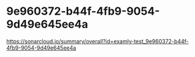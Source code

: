 # 9e960372-b44f-4fb9-9054-9d49e645ee4a
https://sonarcloud.io/summary/overall?id=examly-test_9e960372-b44f-4fb9-9054-9d49e645ee4a
